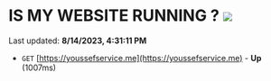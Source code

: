# IS MY WEBSITE RUNNING ? [![](https://img.shields.io/static/v1?label=Sponsor&message=%E2%9D%A4&logo=GitHub&color=%23fe8e86)](https://github.com/sponsors/<username>)

Last updated: **8/14/2023, 4:31:11 PM**

- `GET` [https://youssefservice.me](https://youssefservice.me) - **Up** (1007ms)
